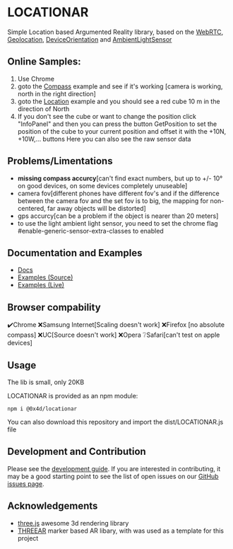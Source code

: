 # LOCATIONAR

Simple Location based Argumented Reality library, based on the [WebRTC](https://developer.mozilla.org/en-US/docs/Web/API/WebRTC_API), [Geolocation](https://developer.mozilla.org/en-US/docs/Web/API/Geolocation_API), [DeviceOrientation](https://developer.mozilla.org/en-US/docs/Web/API/Detecting_device_orientation) and [AmbientLightSensor](https://developer.mozilla.org/en-US/docs/Web/API/AmbientLightSensor)

## Online Samples:

1. Use Chrome
2. goto the [Compass](https://0b01001101.github.io/locationar/examples/compass.html) example and see if it's working [camera is working, north in the right direction]
3. goto the [Location](https://0b01001101.github.io/locationar/examples/location.html) example and you should see a red cube 10 m in the direction of North
4. If you don't see the cube or want to change the position click "InfoPanel" and then you can press the button GetPosition to set the position of the cube to your current position and offset it with the +10N, +10W,... buttons
   Here you can also see the raw sensor data

## Problems/Limentations

- **missing compass accurcy**[can't find exact numbers, but up to +/- 10° on good devices, on some devices completely unuseable]
- camera fov[different phones have different fov's and if the difference between the camera fov and the set fov is to big, the mapping for non-centered, far away objects will be distorted]
- gps accurcy[can be a problem if the object is nearer than 20 meters]
- to use the light ambient light sensor, you need to set the chrome flag #enable-generic-sensor-extra-classes to enabled

## Documentation and Examples

- [Docs](https://0b01001101.github.io/locationar/docs)
- [Examples (Source)](https://github.com/0b01001101/locationar)
- [Examples (Live)](https://0b01001101.github.io/locationar/)

## Browser compability

✔️Chrome
❌Samsung Internet[Scaling doesn't work]
❌Firefox [no absolute compass]
❌UC[Source doesn't work]
❌Opera
❔Safari[can't test on apple devices]

## Usage

The lib is small, only 20KB

LOCATIONAR is provided as an npm module:

```
npm i @0x4d/locationar
```

You can also download this repository and import the dist/LOCATIONAR.js file

## Development and Contribution

Please see the [development guide](./DEVELOPMENT.md). If you are interested in contributing, it may be a good starting point to see the list of open issues on our [GitHub issues page](https://github.com/JamesMilnerUK/THREEAR/issues).

## Acknowledgements

- [three.js](https://github.com/mrdoob/three.js/) awesome 3d rendering library
- [THREEAR](https://github.com/JamesMilnerUK/THREEAR) marker based AR libary, with was used as a template for this project
